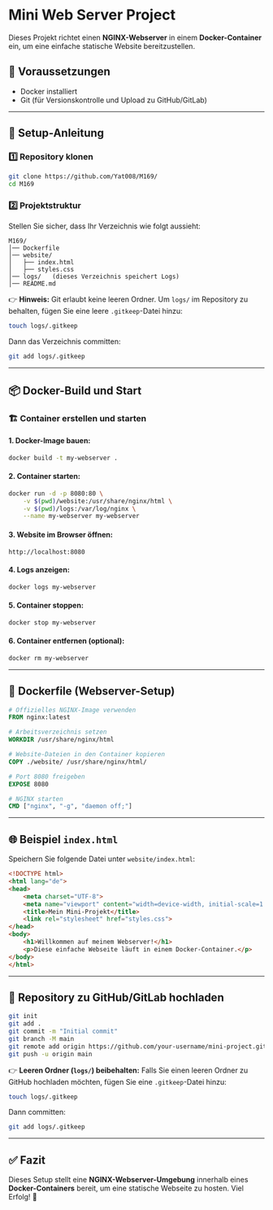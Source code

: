 # Mini Web Server Project

Dieses Projekt richtet einen **NGINX-Webserver** in einem **Docker-Container** ein, um eine einfache statische Website bereitzustellen. 

## 📌 Voraussetzungen
- Docker installiert
- Git (für Versionskontrolle und Upload zu GitHub/GitLab)

---

## 🚀 Setup-Anleitung

### 1️⃣ Repository klonen
```sh
git clone https://github.com/Yat008/M169/
cd M169
```

### 2️⃣ Projektstruktur
Stellen Sie sicher, dass Ihr Verzeichnis wie folgt aussieht:
```
M169/
│── Dockerfile
│── website/
│   ├── index.html
│   ├── styles.css
│── logs/   (dieses Verzeichnis speichert Logs)
│── README.md
```

👉 **Hinweis:** Git erlaubt keine leeren Ordner. Um `logs/` im Repository zu behalten, fügen Sie eine leere `.gitkeep`-Datei hinzu:
```sh
touch logs/.gitkeep
```
Dann das Verzeichnis committen:
```sh
git add logs/.gitkeep
```

---

## 📦 Docker-Build und Start

### 🏗️ Container erstellen und starten
#### 1. Docker-Image bauen:
```sh
docker build -t my-webserver .
```

#### 2. Container starten:
```sh
docker run -d -p 8080:80 \
    -v $(pwd)/website:/usr/share/nginx/html \
    -v $(pwd)/logs:/var/log/nginx \
    --name my-webserver my-webserver
```

#### 3. Website im Browser öffnen:
```
http://localhost:8080
```

#### 4. Logs anzeigen:
```sh
docker logs my-webserver
```

#### 5. Container stoppen:
```sh
docker stop my-webserver
```

#### 6. Container entfernen (optional):
```sh
docker rm my-webserver
```

---

## 📝 Dockerfile (Webserver-Setup)

```dockerfile
# Offizielles NGINX-Image verwenden
FROM nginx:latest

# Arbeitsverzeichnis setzen
WORKDIR /usr/share/nginx/html

# Website-Dateien in den Container kopieren
COPY ./website/ /usr/share/nginx/html/

# Port 8080 freigeben
EXPOSE 8080

# NGINX starten
CMD ["nginx", "-g", "daemon off;"]
```

---

## 🌐 Beispiel `index.html`
Speichern Sie folgende Datei unter `website/index.html`:

```html
<!DOCTYPE html>
<html lang="de">
<head>
    <meta charset="UTF-8">
    <meta name="viewport" content="width=device-width, initial-scale=1.0">
    <title>Mein Mini-Projekt</title>
    <link rel="stylesheet" href="styles.css">
</head>
<body>
    <h1>Willkommen auf meinem Webserver!</h1>
    <p>Diese einfache Webseite läuft in einem Docker-Container.</p>
</body>
</html>
```

---

## 🔄 Repository zu GitHub/GitLab hochladen

```sh
git init
git add .
git commit -m "Initial commit"
git branch -M main
git remote add origin https://github.com/your-username/mini-project.git
git push -u origin main
```

👉 **Leeren Ordner (`logs/`) beibehalten:**
Falls Sie einen leeren Ordner zu GitHub hochladen möchten, fügen Sie eine `.gitkeep`-Datei hinzu:
```sh
touch logs/.gitkeep
```
Dann committen:
```sh
git add logs/.gitkeep
```

---

## ✅ Fazit
Dieses Setup stellt eine **NGINX-Webserver-Umgebung** innerhalb eines **Docker-Containers** bereit, um eine statische Webseite zu hosten. Viel Erfolg! 🚀

